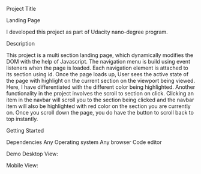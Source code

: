Project Title

Landing Page

I developed this project as part of Udacity nano-degree program.

Description

This project is a multi section landing page, which dynamically modifies the DOM with the help of Javascript. The navigation menu is build using event listeners when the page is loaded.
Each navigation element is attached to its section using id.
Once the page loads up, User sees the active state of the page with highlight on the current section on the viewport being viewed. Here, I have differentiated with the different color being highlighted.
Another functionality in the project involves the scroll to section on click. Clicking an item in the navbar will scroll you to the section being clicked and the navbar item will also be highlighted with red color on the section you are currently on.
Once you scroll down the page, you do have the button to scroll back to top instantly.

Getting Started

Dependencies
Any Operating system Any browser Code editor

Demo
Desktop View:

Mobile View:
